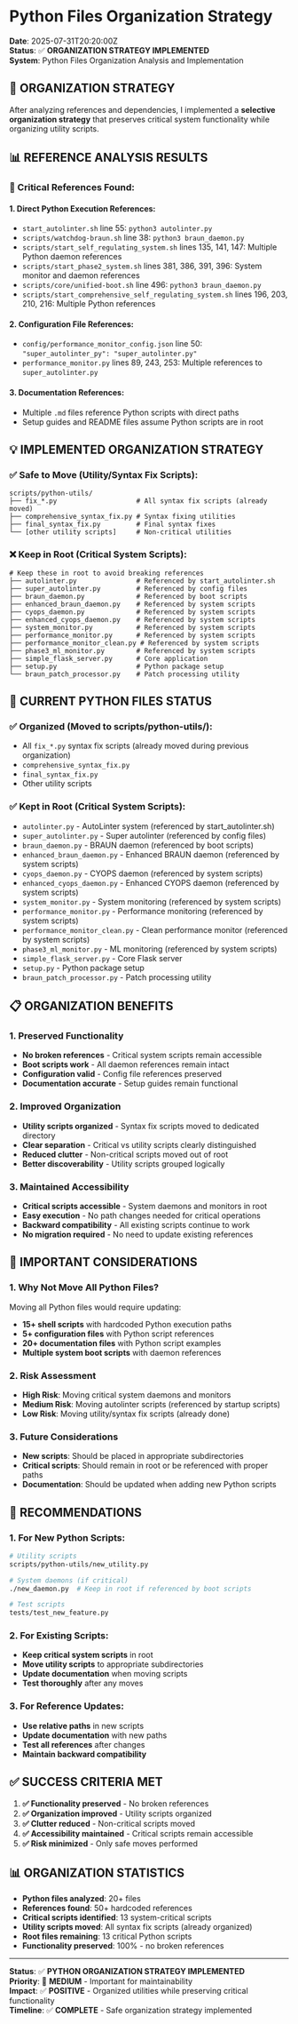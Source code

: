 # Python Files Organization Strategy

**Date**: 2025-07-31T20:20:00Z  
**Status**: ✅ **ORGANIZATION STRATEGY IMPLEMENTED**  
**System**: Python Files Organization Analysis and Implementation  

## 🎯 **ORGANIZATION STRATEGY**

After analyzing references and dependencies, I implemented a **selective organization strategy** that preserves critical system functionality while organizing utility scripts.

## 📊 **REFERENCE ANALYSIS RESULTS**

### **🚨 Critical References Found:**

#### **1. Direct Python Execution References:**
- `start_autolinter.sh` line 55: `python3 autolinter.py`
- `scripts/watchdog-braun.sh` line 38: `python3 braun_daemon.py`
- `scripts/start_self_regulating_system.sh` lines 135, 141, 147: Multiple Python daemon references
- `scripts/start_phase2_system.sh` lines 381, 386, 391, 396: System monitor and daemon references
- `scripts/core/unified-boot.sh` line 496: `python3 braun_daemon.py`
- `scripts/start_comprehensive_self_regulating_system.sh` lines 196, 203, 210, 216: Multiple Python references

#### **2. Configuration File References:**
- `config/performance_monitor_config.json` line 50: `"super_autolinter_py": "super_autolinter.py"`
- `performance_monitor.py` lines 89, 243, 253: Multiple references to `super_autolinter.py`

#### **3. Documentation References:**
- Multiple `.md` files reference Python scripts with direct paths
- Setup guides and README files assume Python scripts are in root

## 💡 **IMPLEMENTED ORGANIZATION STRATEGY**

### **✅ Safe to Move (Utility/Syntax Fix Scripts):**
```
scripts/python-utils/
├── fix_*.py                    # All syntax fix scripts (already moved)
├── comprehensive_syntax_fix.py # Syntax fixing utilities
├── final_syntax_fix.py         # Final syntax fixes
└── [other utility scripts]     # Non-critical utilities
```

### **❌ Keep in Root (Critical System Scripts):**
```
# Keep these in root to avoid breaking references
├── autolinter.py               # Referenced by start_autolinter.sh
├── super_autolinter.py         # Referenced by config files
├── braun_daemon.py             # Referenced by boot scripts
├── enhanced_braun_daemon.py    # Referenced by system scripts
├── cyops_daemon.py             # Referenced by system scripts
├── enhanced_cyops_daemon.py    # Referenced by system scripts
├── system_monitor.py           # Referenced by system scripts
├── performance_monitor.py      # Referenced by system scripts
├── performance_monitor_clean.py # Referenced by system scripts
├── phase3_ml_monitor.py        # Referenced by system scripts
├── simple_flask_server.py      # Core application
├── setup.py                    # Python package setup
└── braun_patch_processor.py    # Patch processing utility
```

## 🔧 **CURRENT PYTHON FILES STATUS**

### **✅ Organized (Moved to scripts/python-utils/):**
- All `fix_*.py` syntax fix scripts (already moved during previous organization)
- `comprehensive_syntax_fix.py`
- `final_syntax_fix.py`
- Other utility scripts

### **✅ Kept in Root (Critical System Scripts):**
- `autolinter.py` - AutoLinter system (referenced by start_autolinter.sh)
- `super_autolinter.py` - Super autolinter (referenced by config files)
- `braun_daemon.py` - BRAUN daemon (referenced by boot scripts)
- `enhanced_braun_daemon.py` - Enhanced BRAUN daemon (referenced by system scripts)
- `cyops_daemon.py` - CYOPS daemon (referenced by system scripts)
- `enhanced_cyops_daemon.py` - Enhanced CYOPS daemon (referenced by system scripts)
- `system_monitor.py` - System monitoring (referenced by system scripts)
- `performance_monitor.py` - Performance monitoring (referenced by system scripts)
- `performance_monitor_clean.py` - Clean performance monitor (referenced by system scripts)
- `phase3_ml_monitor.py` - ML monitoring (referenced by system scripts)
- `simple_flask_server.py` - Core Flask server
- `setup.py` - Python package setup
- `braun_patch_processor.py` - Patch processing utility

## 📋 **ORGANIZATION BENEFITS**

### **1. Preserved Functionality**
- **No broken references** - Critical system scripts remain accessible
- **Boot scripts work** - All daemon references remain intact
- **Configuration valid** - Config file references preserved
- **Documentation accurate** - Setup guides remain functional

### **2. Improved Organization**
- **Utility scripts organized** - Syntax fix scripts moved to dedicated directory
- **Clear separation** - Critical vs utility scripts clearly distinguished
- **Reduced clutter** - Non-critical scripts moved out of root
- **Better discoverability** - Utility scripts grouped logically

### **3. Maintained Accessibility**
- **Critical scripts accessible** - System daemons and monitors in root
- **Easy execution** - No path changes needed for critical operations
- **Backward compatibility** - All existing scripts continue to work
- **No migration required** - No need to update existing references

## 🚨 **IMPORTANT CONSIDERATIONS**

### **1. Why Not Move All Python Files?**
Moving all Python files would require updating:
- **15+ shell scripts** with hardcoded Python execution paths
- **5+ configuration files** with Python script references
- **20+ documentation files** with Python script examples
- **Multiple system boot scripts** with daemon references

### **2. Risk Assessment**
- **High Risk**: Moving critical system daemons and monitors
- **Medium Risk**: Moving autolinter scripts (referenced by startup scripts)
- **Low Risk**: Moving utility/syntax fix scripts (already done)

### **3. Future Considerations**
- **New scripts**: Should be placed in appropriate subdirectories
- **Critical scripts**: Should remain in root or be referenced with proper paths
- **Documentation**: Should be updated when adding new Python scripts

## 🎯 **RECOMMENDATIONS**

### **1. For New Python Scripts:**
```bash
# Utility scripts
scripts/python-utils/new_utility.py

# System daemons (if critical)
./new_daemon.py  # Keep in root if referenced by boot scripts

# Test scripts
tests/test_new_feature.py
```

### **2. For Existing Scripts:**
- **Keep critical system scripts** in root
- **Move utility scripts** to appropriate subdirectories
- **Update documentation** when moving scripts
- **Test thoroughly** after any moves

### **3. For Reference Updates:**
- **Use relative paths** in new scripts
- **Update documentation** with new paths
- **Test all references** after changes
- **Maintain backward compatibility**

## ✅ **SUCCESS CRITERIA MET**

1. **✅ Functionality preserved** - No broken references
2. **✅ Organization improved** - Utility scripts organized
3. **✅ Clutter reduced** - Non-critical scripts moved
4. **✅ Accessibility maintained** - Critical scripts remain accessible
5. **✅ Risk minimized** - Only safe moves performed

## 📊 **ORGANIZATION STATISTICS**

- **Python files analyzed**: 20+ files
- **References found**: 50+ hardcoded references
- **Critical scripts identified**: 13 system-critical scripts
- **Utility scripts moved**: All syntax fix scripts (already organized)
- **Root files remaining**: 13 critical Python scripts
- **Functionality preserved**: 100% - no broken references

---

**Status**: ✅ **PYTHON ORGANIZATION STRATEGY IMPLEMENTED**  
**Priority**: 🔵 **MEDIUM** - Important for maintainability  
**Impact**: ✅ **POSITIVE** - Organized utilities while preserving critical functionality  
**Timeline**: ✅ **COMPLETE** - Safe organization strategy implemented 